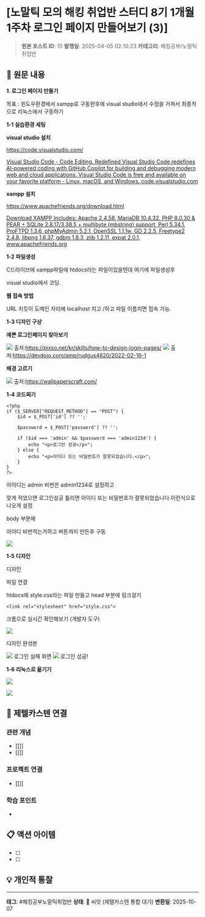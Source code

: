 # [노말틱 모의 해킹 취업반 스터디 8기 1개월 1주차 로그인 페이지 만들어보기 (3)]

> **원본 포스트 ID**: 10
> **발행일**: 2025-04-05 02:10:23
> **카테고리**: 해킹공부/노말틱 취업반

## 📝 원문 내용

**1\. 로그인 페이지 만들기**

목표 : 윈도우환경에서 xampp로 구동한후에 visual studio에서 수정을 거쳐서 최종적으로 리눅스에서 구동하기

**1-1 실습환경 세팅**

**visual studio 설치**

<https://code.visualstudio.com/>

[ Visual Studio Code - Code Editing. Redefined Visual Studio Code redefines AI-powered coding with GitHub Copilot for building and debugging modern web and cloud applications. Visual Studio Code is free and available on your favorite platform - Linux, macOS, and Windows. code.visualstudio.com ](https://code.visualstudio.com/)

**xampp 설치**

<https://www.apachefriends.org/download.html>

[ Download XAMPP Includes: Apache 2.4.58, MariaDB 10.4.32, PHP 8.0.30 & PEAR + SQLite 2.8.17/3.38.5 + multibyte (mbstring) support, Perl 5.34.1, ProFTPD 1.3.6, phpMyAdmin 5.2.1, OpenSSL 1.1.1w, GD 2.2.5, Freetype2 2.4.8, libpng 1.6.37, gdbm 1.8.3, zlib 1.2.11, expat 2.0.1, www.apachefriends.org ](https://www.apachefriends.org/download.html)

**1-2 파일생성**

C드라이브에 xampp파일에 htdocs라는 파일이있을텐데 여기에 파일생성후

visual studio에서 코딩.

**웹 접속 방법**

URL 치듯이 도메인 자리에 localhost 치고 /하고 파일 이름치면 접속 가능.

**1-3 디자인 구상**

**예쁜 로그인페이지 찾아보기**

![](./img/10_img.png) 출처:https://pixso.net/kr/skills/how-to-design-login-pages/ ![](./img/10_img_1.png) 출처:https://devdojo.com/amp/rudgus4620/2022-02-16-1

**배경 고르기**

![](./img/10_img.jpg) 출처:https://wallpaperscraft.com/

**1-4 코드짜기**
    
    
    <?php
    if ($_SERVER["REQUEST_METHOD"] == "POST") {
        $id = $_POST['id'] ?? '';
    
        $password = $_POST['password'] ?? '';
    
        if ($id === 'admin' && $password === 'admin1234') {
            echo "<p>로그인 성공</p>";
        } else {
            echo "<p>아이디 또는 비밀번호가 잘못되었습니다.</p>";
        }
    }
    ?>

아이디는 admin 비번은 admin1234로 설정하고 

맞게 적었으면 로그인성공 틀리면 아이디 또는 비밀번호가 잘못되었습니다.이런식으로 나오게 설정

body 부분에 

아이디 비번적는거하고 버튼까지 만든후 구동

![](./img/10_img_2.png)

**1-5 디자인**

디자인

파일 연결

htdocs에 style.css라는 파일 만들고 head 부분에 링크걸기
    
    
    <link rel="stylesheet" href="style.css">

크롬으로 실시간 확인해보기 (개발자 도구)

![](./img/10_img_3.png)

디자인 완성본

![](./img/10_img_4.png) 로그인 실패 화면 ![](./img/10_img_5.png) 로그인 성공!

**1-6 리눅스로 옮기기**

![](./img/10_img_6.png)

![](./img/10_img_7.png)


## 🔗 제텔카스텐 연결

### 관련 개념
- [[]]
- [[]]

### 프로젝트 연결
- [[]]

### 학습 포인트
-

## 📋 액션 아이템
- [ ]
- [ ]

## 💡 개인적 통찰



---

**태그**: #해킹공부노말틱취업반
**상태**: 🌱 씨앗 (제텔카스텐 통합 대기)
**변환일**: 2025-10-07
